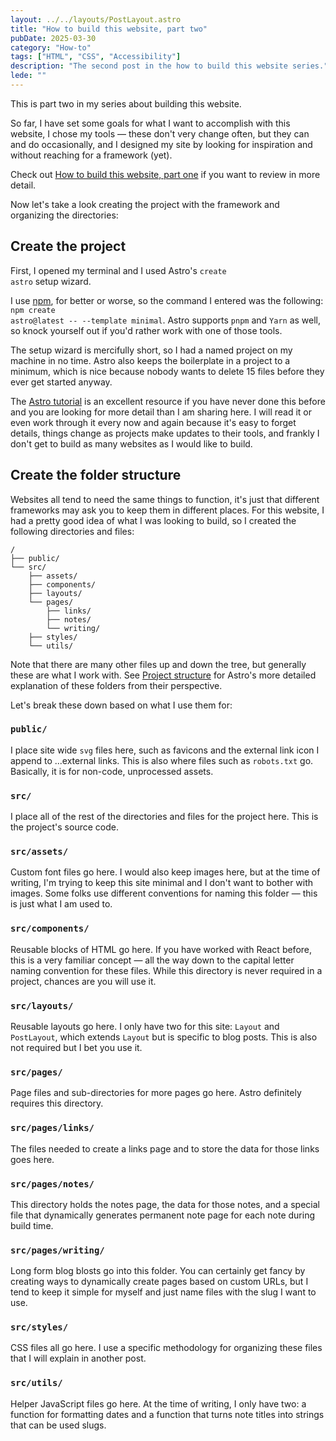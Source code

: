 ```yaml
---
layout: ../../layouts/PostLayout.astro
title: "How to build this website, part two"
pubDate: 2025-03-30
category: "How-to"
tags: ["HTML", "CSS", "Accessibility"]
description: "The second post in the how to build this website series."
lede: ""
---
```


This is part two in my series about building this website.

So far, I have set some goals for what I want to accomplish with this website, I chose my tools — these don't very change often, but they can and do occasionally, and I designed my site by looking for inspiration and without reaching for a framework (yet).

Check out [How to build this website, part one](/writing/how-to-make-this-website-part-one) if you want to review in more detail.

Now let's take a look creating the project with the framework and organizing the directories:

## Create the project

First, I opened my terminal and I used Astro's <code>create astro</code> setup wizard.

I use [npm](https://www.npmjs.com/), for better or worse, so the command I entered was the following: <code>npm create astro@latest -- --template minimal</code>. Astro supports <code>pnpm</code> and <code>Yarn</code> as well, so knock yourself out if you'd rather work with one of those tools.

The setup wizard is mercifully short, so I had a named project on my machine in no time. Astro also keeps the boilerplate in a project to a minimum, which is nice because nobody wants to delete 15 files before they ever get started anyway.

The [Astro tutorial](https://docs.astro.build/en/tutorial/0-introduction/) is an excellent resource if you have never done this before and you are looking for more detail than I am sharing here. I will read it or even work through it every now and again because it's easy to forget details, things change as projects make updates to their tools, and frankly I don't get to build as many websites as I would like to build.

## Create the folder structure

Websites all tend to need the same things to function, it's just that different frameworks may ask you to keep them in different places. For this website, I had a pretty good idea of what I was looking to build, so I created the following directories and files:

```plaintext
/
├── public/
└── src/
    ├── assets/
    ├── components/
    ├── layouts/
    └── pages/
    	├── links/
    	├── notes/
    	└── writing/
    ├── styles/
    └── utils/
```

Note that there are many other files up and down the tree, but generally these are what I work with. See [Project structure](https://docs.astro.build/en/basics/project-structure/) for Astro's more detailed explanation of these folders from their perspective.

Let's break these down based on what I use them for:

### <code>public/</code>

I place site wide <code>svg</code> files here, such as favicons and the external link icon I append to ...external links. This is also where files such as <code>robots.txt</code> go. Basically, it is for non-code, unprocessed assets.

### <code>src/</code>

I place all of the rest of the directories and files for the project here. This is the project's source code.

### <code>src/assets/</code>

Custom font files go here. I would also keep images here, but at the time of writing, I'm trying to keep this site minimal and I don't want to bother with images. Some folks use different conventions for naming this folder — this is just what I am used to.

### <code>src/components/</code>

Reusable blocks of HTML go here. If you have worked with React before, this is a very familiar concept — all the way down to the capital letter naming convention for these files. While this directory is never required in a project, chances are you will use it.

### <code>src/layouts/</code>

Reusable layouts go here. I only have two for this site: <code>Layout</code> and <code>PostLayout</code>, which extends <code>Layout</code> but is specific to blog posts. This is also not required but I bet you use it.

### <code>src/pages/</code>

Page files and sub-directories for more pages go here. Astro definitely requires this directory.

### <code>src/pages/links/</code>

The files needed to create a links page and to store the data for those links goes here.

### <code>src/pages/notes/</code>

This directory holds the notes page, the data for those notes, and a special file that dynamically generates permanent note page for each note during build time.

### <code>src/pages/writing/</code>

Long form blog blosts go into this folder. You can certainly get fancy by creating ways to dynamically create pages based on custom URLs, but I tend to keep it simple for myself and just name files with the slug I want to use.

### <code>src/styles/</code>

CSS files all go here. I use a specific methodology for organizing these files that I will explain in another post.

### <code>src/utils/</code>

Helper JavaScript files go here. At the time of writing, I only have two: a function for formatting dates and a function that turns note titles into strings that can be used slugs.

